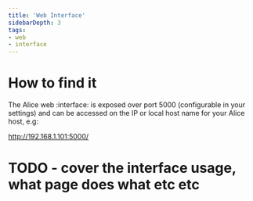 ```yaml
---
title: 'Web Interface'
sidebarDepth: 3
tags:
- web
- interface
---
```


# How to find it

The Alice web :interface: is exposed over port 5000 (configurable in your settings) and can be accessed on the IP or local host name for your Alice host, e.g:

http://192.168.1.101:5000/


# TODO - cover the interface usage, what page does what etc etc
